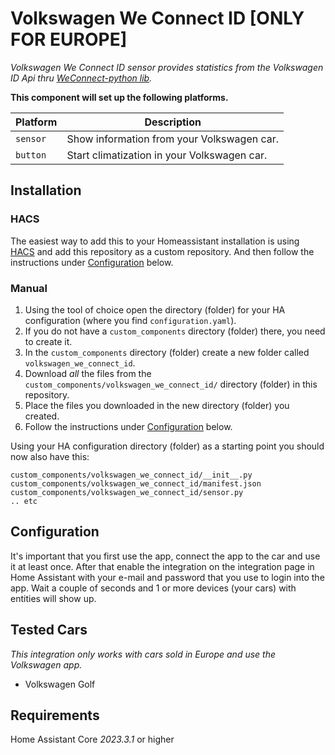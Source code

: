 # Volkswagen We Connect ID [ONLY FOR EUROPE]
_Volkswagen We Connect ID sensor provides statistics from the Volkswagen ID Api thru [WeConnect-python lib](https://pypi.org/project/weconnect/)._

**This component will set up the following platforms.**

Platform | Description
-- | --
`sensor` | Show information from your Volkswagen car.
`button` | Start climatization in your Volkswagen car.

## Installation

### HACS
The easiest way to add this to your Homeassistant installation is using [HACS](https://custom-components.github.io/hacs/) and add this repository as a custom repository. And then follow the instructions under [Configuration](#configuration) below.

### Manual

1. Using the tool of choice open the directory (folder) for your HA configuration (where you find `configuration.yaml`).
2. If you do not have a `custom_components` directory (folder) there, you need to create it.
3. In the `custom_components` directory (folder) create a new folder called `volkswagen_we_connect_id`.
4. Download _all_ the files from the `custom_components/volkswagen_we_connect_id/` directory (folder) in this repository.
5. Place the files you downloaded in the new directory (folder) you created.
6. Follow the instructions under [Configuration](#configuration) below.

Using your HA configuration directory (folder) as a starting point you should now also have this:

```text
custom_components/volkswagen_we_connect_id/__init__.py
custom_components/volkswagen_we_connect_id/manifest.json
custom_components/volkswagen_we_connect_id/sensor.py
.. etc
```

##  Configuration 

It's important that you first use the app, connect the app to the car and use it at least once. 
After that enable the integration on the integration page in Home Assistant with your e-mail and password that you use to login into the app. Wait a couple of seconds and 1 or more devices (your cars) with entities will show up. 

## Tested Cars
_This integration only works with cars sold in Europe and use the Volkswagen app._

* Volkswagen Golf

## Requirements

Home Assistant Core *2023.3.1* or higher


